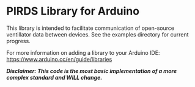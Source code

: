 # PIRDS Library for Arduino

This library is intended to facilitate communication of open-source ventillator data between devices. See the examples directory for current progress. 

For more information on adding a library to 
your Arduino IDE: https://www.arduino.cc/en/guide/libraries

***Disclaimer: This code is the most basic implementation of a more complex standard and WILL change.*** 
